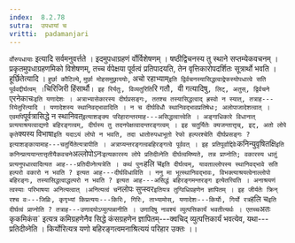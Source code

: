 ```yaml
---
index:  8.2.78
sutra:  उपधायां च
vritti:  padamanjari
---
```


`र्वोरुपधायाः` इत्यादि सर्वमनुवर्त्तते । इदमुपधाग्रहणं र्वोर्विशेषणम् । षष्ठीद्विचनस्य तु स्थाने सप्तम्येकवचनम् । प्रकृतमुपधाग्रहणमिको विशेषणम्, तच्च र्वपेक्षया पूर्वत्वं प्रतिपादयति, तेन वृत्तिकारोपदर्शितः सूत्रार्थो भवति । हूर्छितेत्यादि । `हुर्छा कौटिल्ये`, `मुर्छा मोहसमुछ्राययोः`, अचो रहाभ्याम्` इति द्विर्वचनस्यासिद्धत्वाद्रेफस्योपधात्वे सति पूर्ववद्दीर्घत्वम् । `चिरिजिरी हिंसार्थौ` ।
इह रिर्यतुः, विव्यतुरिति `रि गतौ`, `वी गत्यादिषु`, लिट्, अतुस्, द्विर्वचने `एरनेकाचः` इति यणादेशः । अत्राभ्यासेकारस्य दीर्घप्रसङ्गः, ततश्च तस्यासिद्धत्वाद् ह्रस्वो न स्यात्, तत्राह---रियेतुरित्यादि । यणादेशस्य स्थानिवद्भावादिति । न च दीर्घविधौ स्थानिवद्भावप्रतिषेधः; अलोपाजादेशत्वात् । एवमपि `पूर्वत्रासिद्धे न स्थानिवत्` इत्याशङ्क्य परिहारान्तरमाह---असिद्धत्वात्त्वेति । अङ्गाधिकारे विधानात् प्रत्ययाश्रयत्वाद्यणो बहिरङ्गत्वम्, दीर्घस्य तु तदनपेक्षत्वादन्तरङ्गत्वम् ।
इह चतुर्यितेः क्यजन्तात्तृच्, इट्, अतो लोपे कृते `क्यस्य विभाषा` इति यदाऽयं लोपो न भवति, तदा धातोरुपधाभूतो रेफो हल्परश्चेति दीर्घप्रसङ्गः ? इत्याशङ्कायामाह---चतुर्यितेत्यत्रापीति । अत्राप्यन्तरङ्गत्वबहिरङ्गत्वे पूर्ववत् । इह प्रतिपूर्वाद्दिवेः `कनिन्युवृषितक्षि` इति कनिन्प्रत्ययान्तात्तृतीयैकवचने `अल्लोपोऽनः` इत्यकारस्य लोपे प्रतिदीव्नेति दीर्घत्वमिष्यते, तन्न प्राप्नोति; वकारस्य धातुं प्रत्यनुपधात्वादित्यत आह---प्रतिदीव्नेत्यत्रेति । कथं पुनः `हलि च` इति दीर्घत्वम्, यावताल्लोपस्य स्थानिवद्भावे सति हल्परो वकारो न भवति ? इत्यत आह---दीर्घविधाविति । ननु मा भूत्स्थानिवद्भावः, विभक्त्याश्रयत्वेनाल्लोपो बहिरङ्गः, तस्यासिद्धत्वाद्धल्परो न भवति ? इत्यत आह---असिद्धं बहिरङ्गमन्तरङ्ग इत्येतत्त्विति । अनाश्रयणं त्वस्याः परिभाषया अनित्यत्वात् ।अनित्यत्वं च `नलोपः सुप्स्वर` इतियत्र तुग्विधिग्रहणेन ज्ञापितम् । इह जीर्यतेः क्रिन् रश्च वः---जिव्रिः, कृगृभ्यां किप्रत्ययः---किरिः, गिरिः, ताभ्यामोस्, यणादेशः---किर्योः, गिर्यो रत्र `हलि च` इति दीर्घत्वं प्राप्नोति ? तत्राह---उणादयोऽप्युत्पन्नानीति । उणादिषु नावश्यं व्युत्पत्तिकार्यं भवतीत्यर्थः । एतच्च `अतः कृकमिकंस` इत्यत्र कमिग्रहणेनैव सिद्धे कंसग्रहणेन ज्ञापितम्---क्वचिद् व्युत्पत्तिकार्यं भवत्येव, यथा---प्रतिदीव्नेति । किर्योरित्यत्र यणो बहिरङ्गत्वमनाश्रित्ययं परिहार उक्तः ।।
